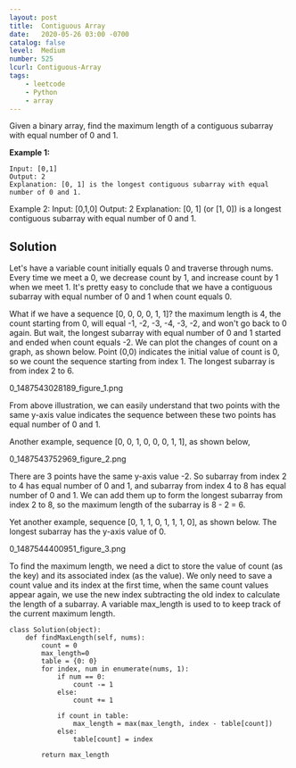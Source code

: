 ```yaml
---
layout: post
title:  Contiguous Array
date:   2020-05-26 03:00 -0700
catalog: false
level:  Medium
number: 525
lcurl: Contiguous-Array
tags:
    - leetcode
    - Python
    - array
---
```


Given a binary array, find the maximum length of a contiguous subarray with equal number of 0 and 1.

**Example 1:**

```
Input: [0,1]
Output: 2
Explanation: [0, 1] is the longest contiguous subarray with equal number of 0 and 1.
```
Example 2:
Input: [0,1,0]
Output: 2
Explanation: [0, 1] (or [1, 0]) is a longest contiguous subarray with equal number of 0 and 1.

## Solution

Let's have a variable count initially equals 0 and traverse through nums. Every time we meet a 0, we decrease count by 1, and increase count by 1 when we meet 1. It's pretty easy to conclude that we have a contiguous subarray with equal number of 0 and 1 when count equals 0.

What if we have a sequence [0, 0, 0, 0, 1, 1]? the maximum length is 4, the count starting from 0, will equal -1, -2, -3, -4, -3, -2, and won't go back to 0 again. But wait, the longest subarray with equal number of 0 and 1 started and ended when count equals -2. We can plot the changes of count on a graph, as shown below. Point (0,0) indicates the initial value of count is 0, so we count the sequence starting from index 1. The longest subarray is from index 2 to 6.

0_1487543028189_figure_1.png

From above illustration, we can easily understand that two points with the same y-axis value indicates the sequence between these two points has equal number of 0 and 1.

Another example, sequence [0, 0, 1, 0, 0, 0, 1, 1], as shown below,

0_1487543752969_figure_2.png

There are 3 points have the same y-axis value -2. So subarray from index 2 to 4 has equal number of 0 and 1, and subarray from index 4 to 8 has equal number of 0 and 1. We can add them up to form the longest subarray from index 2 to 8, so the maximum length of the subarray is 8 - 2 = 6.

Yet another example, sequence [0, 1, 1, 0, 1, 1, 1, 0], as shown below. The longest subarray has the y-axis value of 0.

0_1487544400951_figure_3.png

To find the maximum length, we need a dict to store the value of count (as the key) and its associated index (as the value). We only need to save a count value and its index at the first time, when the same count values appear again, we use the new index subtracting the old index to calculate the length of a subarray. A variable max_length is used to to keep track of the current maximum length.

```
class Solution(object):
    def findMaxLength(self, nums):
        count = 0
        max_length=0
        table = {0: 0}
        for index, num in enumerate(nums, 1):
            if num == 0:
                count -= 1
            else:
                count += 1
            
            if count in table:
                max_length = max(max_length, index - table[count])
            else:
                table[count] = index
        
        return max_length
```